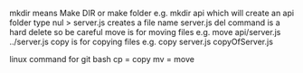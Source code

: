 mkdir means Make DIR or make folder e.g. mkdir api which will create an api folder
type nul > server.js creates a file name server.js
del command is a hard delete so be careful
move is for moving files e.g. move api/server.js ../server.js
copy is for copying files e.g. copy server.js copyOfServer.js


linux command for git bash
cp = copy
mv = move